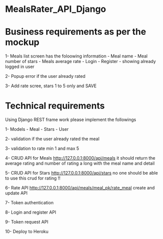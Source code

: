 # MealsRater_API_Django

# Business requirements as per the mockup 

1- Meals list screen has the foloowing information
    - Meal name
    - Meal number of stars 
    - Meals average rate 
    - Login 
    - Register
    - showing already logged in user 

2- Popup error if the user already rated 

3- Add rate scree, stars 1 to 5 only and SAVE


# Technical requirements 
Using Django REST frame work please implement the followings

1- Models 
    - Meal
    - Stars 
    - User

2- validation if the user already rated the meal 

3- validation to rate min 1 and max 5 

4- CRUD API for Meals 
    http://127.0.0.1:8000/api/meals
    it should return the average rating and number of rating a long with the meal name and detail

5- CRUD API for Stars 
    http://127.0.0.1:8000/api/stars
    no one should be able to use this crud for rating !!

6- Rate API 
    http://127.0.0.1:8000/api/meals/meal_pk/rate_meal
    create and update API 

7- Token authentication 

8- Login and register API 

9- Token request API 

10- Deploy to Heroku 
